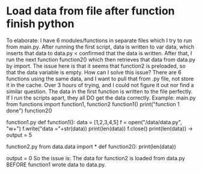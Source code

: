 
# Load data from file after function finish python

To elaborate:
I have 6 modules/functions in separate files which I try to run from main.py.
After running the first script, data is written to var data, which inserts that data to data.py < confirmed that the data is written.
After that, I run the next function function2() which then retrieves that data from data.py by import. The issue here is that it seems that function2 is preloaded, so that the data variable is empty.
How can I solve this issue? There are 6 functions using the same data, and I want to pull that from .py file, not store it in the cache.
Over 3 hours of trying, and I could not figure it out nor find a similar question. The data in the first function is written to the file perfectly. If I run the scripts apart, they all DO get the data correctly.
Example:
main.py
from functions import function1, function2
function1()
print("function 1 done")
function2()

function1.py
def function1():
    data = [1,2,3,4,5]
    f = open("/data/data.py", "w+")
    f.write("data ="+str(data))
    print(len(data))
    f.close()
    print(len(data)) -> output = 5

function2.py
from data.data import *
def function2():
    print(len(data))

output = 0
So the issue is: The data for function2 is loaded from data.py BEFORE function1 wrote data to data.py.

        